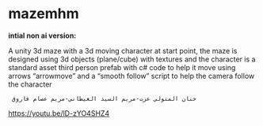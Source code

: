 # mazemhm
**intial non ai version:**

A unity 3d maze with a 3d moving character at start point, the maze is designed using 3d objects (plane/cube) with textures and the character is a standard asset third person prefab with c# code to help it move using arrows “arrowmove” and a “smooth follow” script to help the camera follow the character 


     حنان المتولي عزت-مريم السيد الغيطاني-مريم عصام فاروق




https://youtu.be/lD-zYO4SHZ4


